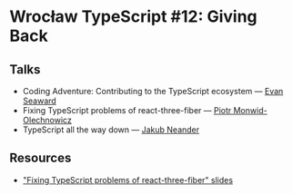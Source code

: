 # Wrocław TypeScript #12: Giving Back

## Talks

- Coding Adventure: Contributing to the TypeScript ecosystem — [Evan Seaward](https://twitter.com/seawardevan)
- Fixing TypeScript problems of react-three-fiber — [Piotr Monwid-Olechnowicz](https://twitter.com/hasparus)
- TypeScript all the way down — [Jakub Neander](https://twitter.com/zaiste)

## Resources

- ["Fixing TypeScript problems of react-three-fiber" slides](https://github.com/hasparus/r3fts)
